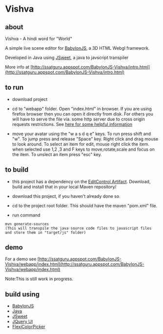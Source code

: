 # Vishva 

## about

Vishva - A hindi word for "World"

A simple live scene editor for [BabylonJS](http://www.babylonjs.com/), a 3D HTML Webgl framework.

Developed in Java using [JSweet](http://www.jsweet.org/), a java to javscript transpiler

More info at [http://ssatguru.appspot.com/BabylonJS-Vishva/intro.html](http://ssatguru.appspot.com/BabylonJS-Vishva/intro.html)

## to run

* download project

* cd to "webapp" folder. Open "index.html" in browser. If you are using firefox browser then you can open it directly from disk. For others you will have to serve the file via. some http server due to cross origin requests restrictions. See [here for some helpful information](https://github.com/mrdoob/three.js/wiki/How-to-run-things-locally)

* move your avatar using the "w a s d q e" keys. To run press shift and "w". To jump press and release "Space" key. Right click and drag mouse to look around. To select an item for edit, mouse right click the item. when selected use 1,2 ,3 and F keys to move,rotate,scale and focus on the item. To unslect an item press "esc" key.

## to build

* this project has a dependency on the [EditControl Artifact](https://github.com/ssatguru/BabylonJS-EditControl). Download, build and install that in your local Maven repository/

* download this project, if you haven't already done so.

* cd to the project root folder. This should have the maven "pom.xml" file.

* run command 

```
mvn generate-sources
(This will transpile the java source code files to javascript files and store them in "target/js" folder)
```

## demo
For a demo  see [http://ssatguru.appspot.com/BabylonJS-Vishva/webapp/index.html](http://ssatguru.appspot.com/BabylonJS-Vishva/webapp/index.html)


Note:This is still work in progress.

## build using
* [BabylonJS](http://www.babylonjs.com/)
* [Java](https://www.oracle.com/java/index.html)
* [JSweet](http://www.jsweet.org/)
* [JQuery UI](https://jqueryui.com/)
* [FlexiColorPicker](https://github.com/DavidDurman/FlexiColorPicker)
